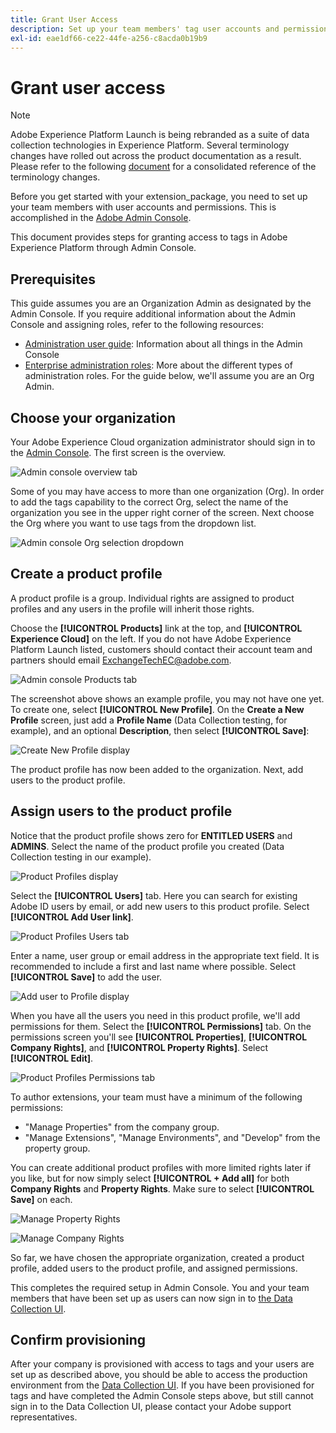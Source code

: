 ```yaml
---
title: Grant User Access
description: Set up your team members' tag user accounts and permissions in Adobe Experience Platform.
exl-id: eae1df66-ce22-44fe-a256-c8acda0b19b9
---
```

# Grant user access

>[!NOTE]
>
>Adobe Experience Platform Launch is being rebranded as a suite of data collection technologies in Experience Platform. Several terminology changes have rolled out across the product documentation as a result. Please refer to the following [document](../../launch-term-updates.md) for a consolidated reference of the terminology changes.

Before you get started with your extension_package, you need to set up your team members with user accounts and permissions.  This is accomplished in the [Adobe Admin Console](https://adminconsole.adobe.com/).

This document provides steps for granting access to tags in Adobe Experience Platform through Admin Console.

## Prerequisites

This guide assumes you are an Organization Admin as designated by the Admin Console. If you require additional information about the Admin Console and assigning roles, refer to the following resources:

* [Administration user guide](https://helpx.adobe.com/enterprise/administering/user-guide.html?topic=/enterprise/administering/morehelp/introduction.ug.js): Information about all things in the Admin Console
* [Enterprise administration roles](https://helpx.adobe.com/au/enterprise/using/admin-roles.html): More about the different types of administration roles. For the guide below, we'll assume you are an Org Admin.

## Choose your organization

Your Adobe Experience Cloud organization administrator should sign in to the [Admin Console](https://adminconsole.adobe.com/). The first screen is the overview.

![Admin console overview tab](../images/getting-started/admin-console-overview.png)

Some of you may have access to more than one organization (Org). In order to add the tags capability to the correct Org, select the name of the organization you see in the upper right corner of the screen. Next choose the Org where you want to use tags from the dropdown list.

![Admin console Org selection dropdown](../images/getting-started/admin-console-choose-org.png)

## Create a product profile

A product profile is a group. Individual rights are assigned to product profiles and any users in the profile will inherit those rights.

Choose the **[!UICONTROL Products]** link at the top, and **[!UICONTROL Experience Cloud]** on the left. If you do not have Adobe Experience Platform Launch listed, customers should contact their account team and partners should email <ExchangeTechEC@adobe.com>.

![Admin console Products tab](../images/getting-started/admin-console-products-launch.png)

The screenshot above shows an example profile, you may not have one yet. To create one, select **[!UICONTROL New Profile]**. On the **Create a New Profile** screen, just add a **Profile Name** (Data Collection testing, for example), and an optional **Description**, then select **[!UICONTROL Save]**:

![Create New Profile display](../images/getting-started/admin-console-create-a-new-profile.png)

The product profile has now been added to the organization. Next, add users to the product profile.

## Assign users to the product profile

Notice that the product profile shows zero for **ENTITLED USERS** and **ADMINS**. Select the name of the product profile you created (Data Collection testing in our example).

![Product Profiles display](../images/getting-started/admin-console-profiles-add-user.png)

Select the **[!UICONTROL Users]** tab. Here you can search for existing Adobe ID users by email, or add new users to this product profile. Select **[!UICONTROL Add User link]**.

![Product Profiles Users tab](../images/getting-started/admin-console-add-launch-user.png)

Enter a name, user group or email address in the appropriate text field. It is recommended to include a first and last name where possible. Select **[!UICONTROL Save]** to add the user.

![Add user to Profile display](../images/getting-started/admin-console-add-user.png)

When you have all the users you need in this product profile, we'll add permissions for them. Select the **[!UICONTROL Permissions]** tab. On the permissions screen you'll see **[!UICONTROL Properties]**, **[!UICONTROL Company Rights]**, and **[!UICONTROL Property Rights]**. Select **[!UICONTROL Edit]**.

![Product Profiles Permissions tab](../images/getting-started/admin-console-profile-permissions.png)

To author extensions, your team must have a minimum of the following permissions:

* "Manage Properties" from the company group.
* "Manage Extensions", "Manage Environments", and "Develop" from the property group.
  
You can create additional product profiles with more limited rights later if you like, but for now simply select **[!UICONTROL + Add all]** for both **Company Rights** and **Property Rights**. Make sure to select **[!UICONTROL Save]** on each.

![Manage Property Rights](../images/getting-started/admin-console-add-all-property-rights.png)

![Manage Company Rights](../images/getting-started/admin-console-add-all-company-rights.png)

So far, we have chosen the appropriate organization, created a product profile, added users to the product profile, and assigned permissions.

This completes the required setup in Admin Console. You and your team members that have been set up as users can now sign in to [the Data Collection UI](https://launch.adobe.com/).

## Confirm provisioning

After your company is provisioned with access to tags and your users are set up as described above, you should be able to access the production environment from the [Data Collection UI](https://launch.adobe.com/). If you have been provisioned for tags and have completed the Admin Console steps above, but still cannot sign in to the Data Collection UI, please contact your Adobe support representatives.
